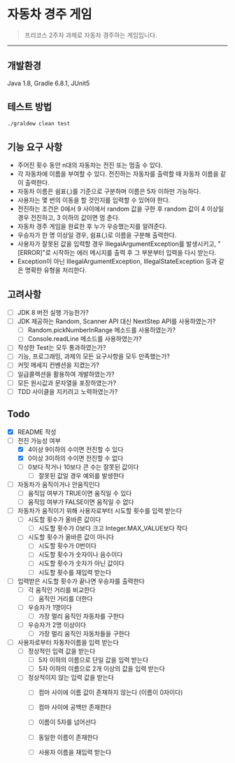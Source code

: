 # 자동차 경주 게임

> 프리코스 2주차 과제로 자동차 경주하는 게임입니다.
---

## 개발환경

Java 1.8, Gradle 6.8.1, JUnit5

## 테스트 방법

```sh
./graldew clean test
```

## 기능 요구 사항
- 주어진 횟수 동안 n대의 자동차는 전진 또는 멈출 수 있다.
- 각 자동차에 이름을 부여할 수 있다. 전진하는 자동차를 출력할 때 자동차 이름을 같이 출력한다.
- 자동차 이름은 쉼표(,)를 기준으로 구분하며 이름은 5자 이하만 가능하다.
- 사용자는 몇 번의 이동을 할 것인지를 입력할 수 있어야 한다.
- 전진하는 조건은 0에서 9 사이에서 random 값을 구한 후 random 값이 4 이상일 경우 전진하고, 3 이하의 값이면 멈
춘다.
- 자동차 경주 게임을 완료한 후 누가 우승했는지를 알려준다.
- 우승자가 한 명 이상일 경우, 쉼표(,)로 이름을 구분해 출력한다.
- 사용자가 잘못된 값을 입력할 경우 IllegalArgumentException를 발생시키고, "[ERROR]"로 시작하는 에러 메시지를
출력 후 그 부분부터 입력을 다시 받는다.
- Exception이 아닌 IllegalArgumentException, IllegalStateException 등과 같은 명확한 유형을 처리한다.


## 고려사항

- [ ] JDK 8 버전 실행 가능한가?
- [ ] JDK 제공하는 Random, Scanner API 대신 NextStep API를 사용하였는가?
  - [ ] Random.pickNumberInRange 메소드를 사용하였는가?
  - [ ] Console.readLine 메소드를 사용하였는가?
- [ ] 작성한 Test는 모두 통과하였는가?
- [ ] 기능, 프로그래밍, 과제의 모든 요구사항을 모두 만족했는가?
- [ ] 커밋 메세지 컨벤션을 지켰는가?
- [ ] 일급콜렉션을 활용하여 개발하였는가?
- [ ] 모든 원시값과 문자열을 포장하였는가?
- [ ] TDD 사이클을 지키려고 노력하였는가?

## Todo

- [x] README 작성
- [ ] 전진 가능성 여부
  - [x] 4이상 9이하의 수이면 전진할 수 있다
  - [x] 0이상 3이하의 수이면 전진할 수 없다
  - [ ] 0보다 작거나 10보다 큰 수는 잘못된 값이다
      - [ ] 잘못된 값일 경우 예외를 발생한다
- [ ] 자동차가 움직이거나 안움직인다 
  - [ ] 움직임 여부가 TRUE이면 움직일 수 있다
  - [ ] 움직임 여부가 FALSE이면 움직일 수 없다
- [ ] 자동차가 움직이기 위해 사용자로부터 시도할 횟수를 입력 받는다
    - [ ] 시도할 횟수가 올바른 값이다
        - [ ] 시도할 횟수가 0보다 크고 Integer.MAX_VALUE보다 작다
    - [ ] 시도할 횟수가 올바른 값이 아니다
        - [ ] 시도할 횟수가 0번이다
        - [ ] 시도할 횟수가 숫자이나 음수이다
        - [ ] 시도할 횟수가 숫자가 아닌 값이다
        - [ ] 시도할 횟수를 재입력 받는다
- [ ] 입력받은 시도할 횟수가 끝나면 우승자를 출력한다
    - [ ] 각 움직인 거리를 비교한다
        - [ ] 움직인 거리를 더한다
    - [ ] 우승자가 1명이다
        - [ ] 가장 멀리 움직인 자동차를 구한다
    - [ ] 우승자가 2명 이상이다
        - [ ] 가장 멀리 움직인 자동차들을 구한다
- [ ] 사용자로부터 자동차이름을 입력 받는다
    - [ ] 정상적인 입력 값을 받는다
        - [ ] 5자 이하의 이름으로 단일 값을 입력 받는다
        - [ ] 5자 이하의 이름으로 2개 이상의 값을 입력 받는다
    - [ ] 정상적이지 않는 입력 값을 받는다
        - [ ] 컴마 사이에 이름 값이 존재하지 않는다 (이름이 0자이다)
        - [ ] 컴마 사이에 공백만 존재한다
        - [ ] 이름이 5자를 넘어선다
        - [ ] 동일한 이름이 존재한다
        - [ ] 사용자 이름을 재입력 받는다

